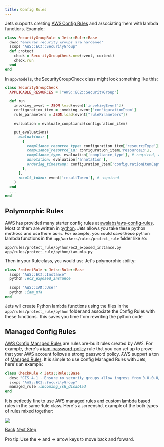 ```yaml
---
title: Config Rules
---
```


Jets supports creating [AWS Config Rules](https://aws.amazon.com/config/) and associating them with lambda functions.  Example:

```ruby
class SecurityGroupRule < Jets::Rule::Base
  desc "ensures security groups are hardened"
  scope "AWS::EC2::SecurityGroup"
  def protect
    check = SecurityGroupCheck.new(event, context)
    check.run
  end
end
```

In `app/models`, the SecurityGroupCheck class might look something like this:

```ruby
class SecurityGroupCheck
  APPLICABLE_RESOURCES = ["AWS::EC2::SecurityGroup"]

  def run
    invoking_event = JSON.load(event['invokingEvent'])
    configuration_item = invoking_event['configurationItem']
    rule_parameters = JSON.load(event["ruleParameters"])

    evaluation = evaluate_compliance(configuration_item)

    put_evaluations(
      evaluations: [
        {
          compliance_resource_type: configuration_item['resourceType'],
          compliance_resource_id: configuration_item['resourceId'],
          compliance_type: evaluation['compliance_type'], # required, accepts COMPLIANT, NON_COMPLIANT, NOT_APPLICABLE, INSUFFICIENT_DATA
          annotation: evaluation['annotation'],
          ordering_timestamp: configuration_item['configurationItemCaptureTime'], # required
        },
      ],
      result_token: event['resultToken'], # required
    )
  end
  ...
end
```

## Polymorphic Rules

AWS has provided many starter config rules at [awslabs/aws-config-rules](https://github.com/awslabs/aws-config-rules).  Most of them are written in [python](https://github.com/awslabs/aws-config-rules/tree/master/python). Jets allows you take these python methods and use them as-is.  For example, you could save these python lambda functions in the `app/workers/rules/protect_rule` folder like so:

```
app/rules/protect_rule/python/ec2_exposed_instance.py
app/rules/protect_rule/python/iam_mfa.py
```

Then in your Rule class, you would use Jet's polymorphic ability:

```ruby
class ProtectRule < Jets::Rule::Base
  scope "AWS::EC2::Instance"
  python :ec2_exposed_instance

  scope "AWS::IAM::User"
  python :iam_mfa
end
```

Jets will create Python lambda functions using the files in the `app/rules/protect_rule/python` folder and associate the Config Rules with these functions.  This saves you time from rewriting the python code.

## Managed Config Rules

[AWS Config Managed Rules](https://docs.aws.amazon.com/config/latest/developerguide/evaluate-config_use-managed-rules.html) are rules pre-built rules created by AWS.  For example, there's a [iam-password-policy](https://docs.aws.amazon.com/config/latest/developerguide/iam-password-policy.html) rule that you can set up to prove that your AWS account follows a strong password policy. AWS support a ton of [Managed Rules](https://docs.aws.amazon.com/config/latest/developerguide/managed-rules-by-aws-config.html).  It is simple to use Config Managed Rules with Jets, here's an example:

```ruby
class CheckRule < Jets::Rule::Base
  desc "CIS 4.1 - Ensure no security groups allow ingress from 0.0.0.0/0 to port 22"
  scope "AWS::EC2::SecurityGroup"
  managed_rule :incoming_ssh_disabled
end
```

It is perfectly fine to use AWS managed rules and custom lambda based rules in the same Rule class.  Here's a screenshot example of the both types of rules mixed together:

![](/img/docs/aws-config-rules.png)

<a id="prev" class="btn btn-basic" href="{% link _docs/database-activerecord.md %}">Back</a>
<a id="next" class="btn btn-primary" href="{% link _docs/cors-support.md %}">Next Step</a>
<p class="keyboard-tip">Pro tip: Use the <- and -> arrow keys to move back and forward.</p>
